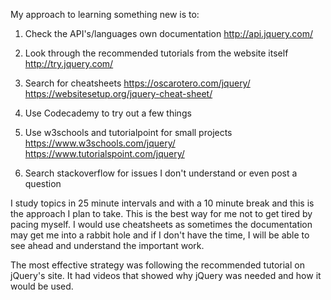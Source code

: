 My approach to learning something new is to:
1. Check the API's/languages own documentation
    http://api.jquery.com/

2. Look through the recommended tutorials from the website itself
    http://try.jquery.com/
3. Search for cheatsheets
    https://oscarotero.com/jquery/
    https://websitesetup.org/jquery-cheat-sheet/
4. Use Codecademy to try out a few things
5. Use w3schools and tutorialpoint for small projects
    https://www.w3schools.com/jquery/
    https://www.tutorialspoint.com/jquery/
6. Search stackoverflow for issues I don't understand or even post a question

I study topics in 25 minute intervals and with a 10 minute
break and this is the approach I plan to take. This is the
best way for me not to get tired by pacing myself.
I would use cheatsheets as sometimes the documentation may
get me into a rabbit hole and if I don't have the time,
I will be able to see ahead and understand the important work.

The most effective strategy was following the recommended
tutorial on jQuery's site. It had videos that showed why
jQuery was needed and how it would be used.

